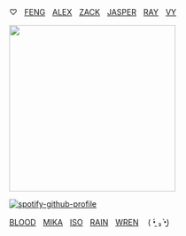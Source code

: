 ‎‎‎‎♡ㅤ[FENG](https://github.com/FIeshwater)ㅤ[ALEX](sanspilled)ㅤ[ZACK](https://github.com/basementjazz)ㅤ[JASPER](https://github.com/hua-binan)ㅤ[RAY](https://github.com/flayjoshi)ㅤ[VY](https://github.com/skincarver)

<img src="https://files.catbox.moe/0xagwi.jpg" width="300">

[![spotify-github-profile](https://spotify-github-profile.kittinanx.com/api/view?uid=31kbmd7bbd7rm4tgdbmtpcyamfhu&cover_image=true&theme=natemoo-re&show_offline=true&background_color=121212&interchange=false&bar_color=53b14f&bar_color_cover=false)](https://github.com/kittinan/spotify-github-profile)

[BLOOD](https://github.com/cupiddict)ㅤ[MIKA](https://github.com/fragariaknight)ㅤ[ISO](https://github.com/yaoidemon)ㅤ[RAIN](https://github.com/orekoto)ㅤ[WREN](https://github.com/untiIdawn) ㅤ( •̯́ ₃ •̯̀)

